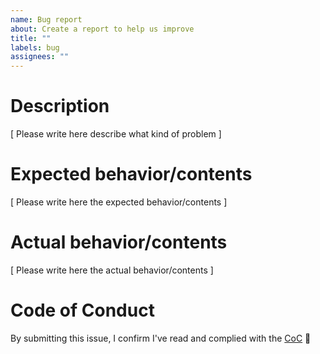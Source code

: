 ```yaml
---
name: Bug report
about: Create a report to help us improve
title: ""
labels: bug
assignees: ""
---
```


# Description

[ Please write here describe what kind of problem ]

# Expected behavior/contents

[ Please write here the expected behavior/contents ]

# Actual behavior/contents

[ Please write here the actual behavior/contents ]

# Code of Conduct

By submitting this issue, I confirm I've read and complied with the [CoC](https://github.com/dev-protocol/community/blob/master/CODE_OF_CONDUCT.md) 🖖

